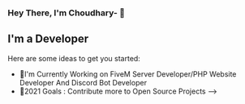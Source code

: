 ### Hey There,  I'm Choudhary- 👋


## I'm a Developer 


Here are some ideas to get you started:

- 🔭I'm Currently Working on FiveM Server Developer/PHP Website Developer And Discord Bot Developer
- 🥅2021 Goals : Contribute more to Open Source Projects
-->
